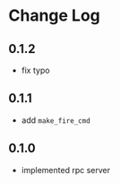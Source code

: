 # Change Log

## 0.1.2
* fix typo

## 0.1.1 
* add `make_fire_cmd` 

## 0.1.0
* implemented rpc server